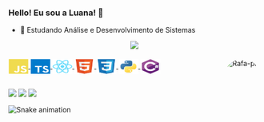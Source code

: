 ### Hello! Eu sou a Luana!  👋
- 🌱 Estudando Análise e Desenvolvimento de Sistemas

<div align="center">
  <a href="https://github.com/dcpluana">
<img height="140em" src="https://github-readme-stats.vercel.app/api?username=dcpluana&show_icons=true&theme=radical&include_all_commits=true&count_private=true"/>
<!-- img height="140em" src="https://github-readme-stats.vercel.app/api/top-langs/?username=dcpluana&layout=compact&langs_count=7&theme=radical"/> 
-->
</div>
  <div style="display: inline_block"><br>
  <img align="center" alt="Rafa-Js" height="30" width="40" src="https://raw.githubusercontent.com/devicons/devicon/master/icons/javascript/javascript-plain.svg">
  <img align="center" alt="Rafa-Ts" height="30" width="40" src="https://raw.githubusercontent.com/devicons/devicon/master/icons/typescript/typescript-plain.svg">
  <img align="center" alt="Rafa-React" height="30" width="40" src="https://raw.githubusercontent.com/devicons/devicon/master/icons/react/react-original.svg">
  <img align="center" alt="Rafa-HTML" height="30" width="40" src="https://raw.githubusercontent.com/devicons/devicon/master/icons/html5/html5-original.svg">
  <img align="center" alt="Rafa-CSS" height="30" width="40" src="https://raw.githubusercontent.com/devicons/devicon/master/icons/css3/css3-original.svg">
  <img align="center" alt="Rafa-Python" height="30" width="40" src="https://raw.githubusercontent.com/devicons/devicon/master/icons/python/python-original.svg">
  <img align="center" alt="Rafa-Csharp" height="30" width="40" src="https://raw.githubusercontent.com/devicons/devicon/master/icons/csharp/csharp-original.svg">
  <img align="right" alt="Rafa-pic" height="150" style="border-radius:50px;" src="https://media.giphy.com/media/XhaAhgfw1BqrCMajV1/giphy.gif">
</div>
  
  ##
  
  <div>
  <a href="https://instagram.com/luana1.p" target="_blank"><img src="https://img.shields.io/badge/-Instagram-%23E4405F?style=for-the-badge&logo=instagram&logoColor=white" target="_blank"></a>
  <a href = "mailto:dcpluana@gmail.com"><img src="https://img.shields.io/badge/-Gmail-%23333?style=for-the-badge&logo=gmail&logoColor=white" target="_blank"></a>
  <a href="https://www.linkedin.com/in/luana-c-a845a2188/" target="_blank"><img src="https://img.shields.io/badge/-LinkedIn-%230077B5?style=for-the-badge&logo=linkedin&logoColor=white" target="_blank"></a>  
  </div>

 ![Snake animation](https://github.com/rafaballerini/dcpluana/blob/output/github-contribution-grid-snake.svg)
 
</div>
